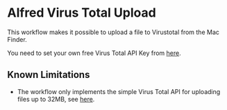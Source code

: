 # Alfred Virus Total Upload

This workflow makes it possible to upload a file to Virustotal from the Mac Finder.

You need to set your own free Virus Total API Key from [here](https://docs.virustotal.com/docs/please-give-me-an-api-key).

## Known Limitations

- The workflow only implements the simple Virus Total API for uploading files up to 32MB, see [here](https://docs.virustotal.com/reference/files-scan).
